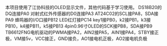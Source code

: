 本项目使用了江协科技的OLED显示文件，其他代码基于学习使用。
DS18B20的DQ连接PA0
对射式红外传感器的D0连接PA3
AT24C02的SCL接PA8，SDA接PA9
蜂鸣器的I/O口接PB12
LED红灯接PC14
key1接PB0，k2接PB1，k3接PB10，k4接PB11，k5接PB13
4pin0.96寸OLED的SCK接PB8，SDA接PB9
TB6612FNG电机驱动的PWMA接PA2，AIN2接PA5，AIN1接PA4，STBY接正极，VM接5v，VCC接正，GND接负，AO1接电机正极，AO2接电机负极
